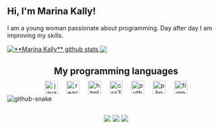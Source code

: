 ## Hi, I'm Marina Kally!

I am a young woman passionate about programming. Day after day I am improving my skills.

<a href="https://github.com/marinakallybo">
 <img align="center" src="https://github-readme-stats.vercel.app/api?username=marinakallybo&count_private=true&show_icons=true&theme=tokyonight&line_height=27&hide_border=true&include_all_commits=true&rank_icon=github" alt="**Marina Kally** github stats"/>
</a>

<a href="https://github.com/marinakallybo">
 <img align="center" src="https://github-readme-stats.vercel.app/api/top-langs/?username=marinakallybo&layout=donut&line_height=27&hide_border=true&theme=tokyonight"/>
</a>

<div align="center">
  <h2 style="margin-bottom: 10px;"><strong>My programming languages</strong></h2>
  <img src="https://cdn.jsdelivr.net/gh/devicons/devicon/icons/javascript/javascript-original.svg" height="30" alt="javascript logo" />
  <img width="12" />
  <img src="https://cdn.jsdelivr.net/gh/devicons/devicon/icons/react/react-original.svg" height="30" alt="react logo" />
  <img width="12" />
  <img src="https://cdn.jsdelivr.net/gh/devicons/devicon/icons/html5/html5-original.svg" height="30" alt="html5 logo" />
  <img width="12" />
  <img src="https://cdn.jsdelivr.net/gh/devicons/devicon/icons/css3/css3-original.svg" height="30" alt="css3 logo" />
  <img width="12" />
  <img src="https://cdn.jsdelivr.net/gh/devicons/devicon/icons/python/python-original.svg" height="30" alt="python logo" />
  <img width="12" />
  <img src="https://cdn.jsdelivr.net/gh/devicons/devicon/icons/php/php-original.svg" height="30" alt="php logo" />
  <img width="12" />
  <img src="https://cdn.jsdelivr.net/gh/devicons/devicon/icons/figma/figma-original.svg" height="30" alt="figma logo" />
</div>

<picture>
  <source media="(prefers-color-scheme: dark)" srcset="https://raw.githubusercontent.com/marinakallybo/marinakallybo/output/github-snake-dark.svg" />
  <source media="(prefers-color-scheme: light)" srcset="https://raw.githubusercontent.com/marinakallybo/marinakallybo/output/github-snake.svg" />
  <img alt="github-snake" src="https://raw.githubusercontent.com/marinakallybo/marinakallybo/output/github-snake.svg" />
</picture>

##
<div align=center> 
  <a href="https://www.instagram.com/marinakallyb/" target="_blank"><img src="https://img.shields.io/badge/-Instagram-%23E4405F?style=for-the-badge&logo=instagram&logoColor=white" target="_blank"></a>
  <a href = "mailto:marinakally@gmail.com"><img src="https://img.shields.io/badge/-Gmail-%23333?style=for-the-badge&logo=gmail&logoColor=white" target="_blank"></a>
  <a href="https://www.linkedin.com/in/marina-kally-695535252/" target="_blank"><img src="https://img.shields.io/badge/-LinkedIn-%230077B5?style=for-the-badge&logo=linkedin&logoColor=white" target="_blank"></a> 
</div>
